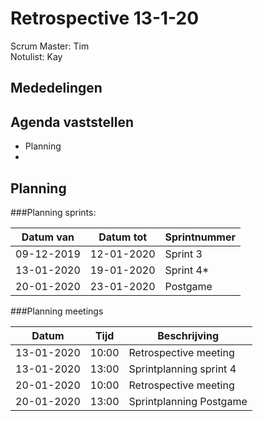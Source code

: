 # Retrospective 13-1-20

Scrum Master: Tim <br>
Notulist: Kay

## Mededelingen

## Agenda vaststellen

- Planning
- 

## Planning

###Planning sprints:

| Datum van  | Datum tot  | Sprintnummer |
| ---------- | ---------- | ------------ |
| 09-12-2019 | 12-01-2020 | Sprint 3     |
| 13-01-2020 | 19-01-2020 | Sprint 4\*   |
| 20-01-2020 | 23-01-2020 | Postgame     |

###Planning meetings

| Datum      | Tijd  | Beschrijving          |
| ---------- | ----- | --------------------- |
| 13-01-2020 | 10:00 | Retrospective meeting |
| 13-01-2020 | 13:00 | Sprintplanning sprint 4 |
| 20-01-2020 | 10:00 | Retrospective meeting |
| 20-01-2020 | 13:00 | Sprintplanning Postgame |


